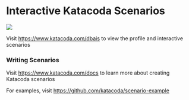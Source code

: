 # Interactive Katacoda Scenarios

[![](http://shields.katacoda.com/katacoda/dbais/count.svg)](https://www.katacoda.com/dbais "Get your profile on Katacoda.com")

Visit https://www.katacoda.com/dbais to view the profile and interactive scenarios

### Writing Scenarios
Visit https://www.katacoda.com/docs to learn more about creating Katacoda scenarios

For examples, visit https://github.com/katacoda/scenario-example
